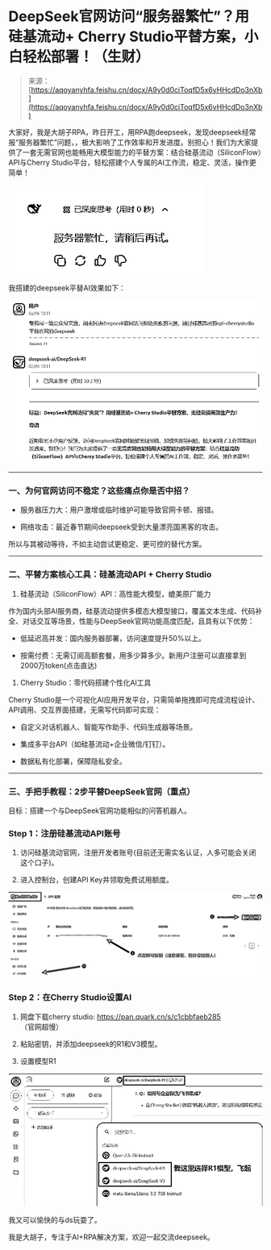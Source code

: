 # DeepSeek官网访问“服务器繁忙”？用硅基流动+ Cherry Studio平替方案，小白轻松部署！（生财）

> 来源：[https://aqoyanyhfa.feishu.cn/docx/A9y0d0ciToqfD5x6vHHcdDo3nXb](https://aqoyanyhfa.feishu.cn/docx/A9y0d0ciToqfD5x6vHHcdDo3nXb)

大家好，我是大胡子RPA，昨日开工，用RPA跑deepseek，发现deepseek经常报“服务器繁忙”问题，，极大影响了工作效率和开发进度。别担心！我们为大家提供了一套无需官网也能畅用大模型能力的平替方案：结合硅基流动（SiliconFlow）API与Cherry Studio平台，轻松搭建个人专属的AI工作流，稳定、灵活，操作更简单！

![](img/22abd70c27684cd5241faea59dae81b4.png)

我搭建的deepseek平替AI效果如下：

![](img/18c54a370b8cf43e251aa49b273d88ec.png)

* * *

### 一、为何官网访问不稳定？这些痛点你是否中招？

*   服务器压力大：用户激增或临时维护可能导致官网卡顿、报错。

*   网络攻击：最近春节期间deepseek受到大量漂亮国黑客的攻击。

所以与其被动等待，不如主动尝试更稳定、更可控的替代方案。

* * *

### 二、平替方案核心工具：硅基流动API + Cherry Studio

1.  硅基流动（SiliconFlow）API：高性能大模型，媲美原厂能力

作为国内头部AI服务商，硅基流动提供多模态大模型接口，覆盖文本生成、代码补全、对话交互等场景，性能与DeepSeek官网功能高度匹配，且具有以下优势：

*   低延迟高并发：国内服务器部署，访问速度提升50%以上。

*   按需付费：无需订阅高额套餐，用多少算多少。新用户注册可以直接拿到2000万token(点击直达)

1.  Cherry Studio：零代码搭建个性化AI工具

Cherry Studio是一个可视化AI应用开发平台，只需简单拖拽即可完成流程设计、API调用、交互界面搭建，无需写代码即可实现：

*   自定义对话机器人、智能写作助手、代码生成器等场景。

*   集成多平台API（如硅基流动+企业微信/钉钉）。

*   数据私有化部署，保障隐私安全。

* * *

### 三、手把手教程：2步平替DeepSeek官网（重点）

目标：搭建一个与DeepSeek官网功能相似的问答机器人。

### Step 1：注册硅基流动API账号

1.  访问硅基流动官网，注册开发者账号(目前还无需实名认证，人多可能会关闭这个口子)。

1.  进入控制台，创建API Key并领取免费试用额度。

![](img/8cdcf7d46ef93b9674964626eb520f06.png)

### Step 2：在Cherry Studio设置AI

1.  网盘下载cherry studio: https://pan.quark.cn/s/c1cbbfaeb285 （官网超慢）

1.  粘贴密钥，并添加deepseek的R1和V3模型。

1.  设置模型R1

![](img/2175a19cd5728447966955a067c694ac.png)

我又可以愉快的与ds玩耍了。

我是大胡子，专注于AI+RPA解决方案，欢迎一起交流deepseek。